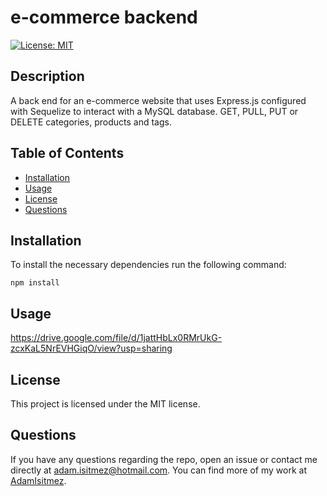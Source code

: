 # e-commerce backend

  [![License: MIT](https://img.shields.io/badge/License-MIT-yellow.svg)](https://opensource.org/licenses/MIT)

  ## Description
  A back end for an e-commerce website that uses Express.js configured with Sequelize to interact with a MySQL database. GET, PULL, PUT or DELETE categories, products and tags.

  ## Table of Contents
  - [Installation](#installation)
  - [Usage](#usage)
  - [License](#license)
  - [Questions](#questions)

  ## Installation

  To install the necessary dependencies run the following command:  
  ~~~
  npm install
  ~~~

  ## Usage
  
https://drive.google.com/file/d/1jattHbLx0RMrUkG-zcxKaL5NrEVHGiqO/view?usp=sharing

  ## License
  This project is licensed under the MIT license.

  ## Questions
  If you have any questions regarding the repo, open an issue or contact me directly at adam.isitmez@hotmail.com. You can find more of my work at [AdamIsitmez](https://github.com/AdamIsitmez).
